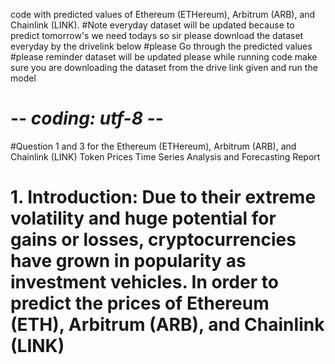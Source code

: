  code with predicted values of Ethereum (ETHereum), Arbitrum (ARB), and Chainlink (LINK).
#Note everyday dataset will be updated because to predict tomorrow's we need todays so sir please download the dataset everyday by the drivelink below
#please Go through the predicted values
#please reminder dataset will be updated please while running code make sure you are downloading the dataset from the drive link given and run the model
# -*- coding: utf-8 -*-
#Question 1 and 3 for the Ethereum (ETHereum), Arbitrum (ARB), and Chainlink (LINK) Token Prices Time Series Analysis and Forecasting Report

# 1. Introduction: Due to their extreme volatility and huge potential for gains or losses, cryptocurrencies have grown in popularity as investment vehicles. In order to predict the prices of Ethereum (ETH), Arbitrum (ARB), and Chainlink (LINK)
